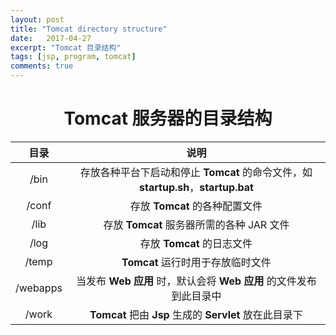 ```yaml
---
layout: post
title: "Tomcat directory structure"
date:   2017-04-27
excerpt: "Tomcat 目录结构"
tags: [jsp, program, tomcat]
comments: true
---
```


<center><h1>Tomcat 服务器的目录结构</h1></center>

|    目录    |                    说明                    |
| :------: | :--------------------------------------: |
|   /bin   | 存放各种平台下启动和停止 **Tomcat** 的命令文件，如 **startup.sh**，**startup.bat** |
|  /conf   |          存放 **Tomcat** 的各种配置文件           |
|   /lib   |      存放 **Tomcat** 服务器所需的各种 JAR 文件       |
|   /log   |           存放 **Tomcat** 的日志文件            |
|  /temp   |          **Tomcat** 运行时用于存放临时文件          |
| /webapps | 当发布 **Web 应用** 时，默认会将 **Web 应用** 的文件发布到此目录中 |
|  /work   | **Tomcat** 把由 **Jsp** 生成的 **Servlet** 放在此目录下 |